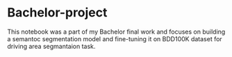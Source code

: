 # Bachelor-project
This notebook was a part of my Bachelor final work and focuses on building a semantoc segmentation model and fine-tuning it on BDD100K dataset for driving area segmantaion task.
